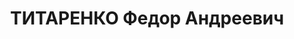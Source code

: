 ---
title: ТИТАРЕНКО Федор Андреевич
description: '1903 г.р., м.р.: Днепропетровская обл., Новомосковский р-н, с. Губиниха,
  русский, из рабочих, образование: незаконченное среднее, член ВКП(б)

  трест "Челябуголь", ответ. Исполнитель по тех-ки безопас-ти (судим в 1934, 1936)

  прож.: г. Копейск 15.09.1937

  Обвинение: ст. 58-7-8-11

  Приговор: ВК ВС СССР, 29.12.1937 — ВМН

  Расстрелян 29.12.1937

  Реабилитация: ВК ВС СССР, 30.03.1957'
---